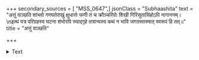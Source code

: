 +++
secondary_sources = [ "MSS_0647",]
jsonClass = "Subhaashita"
text = "अत्तुं वाञ्छति शांभवो गणपतेराखुं क्षुधार्त्तः फणी तं च क्रौञ्चरिपोः शिखी गिरिसुतासिंहोऽपि नागाननम्।  \nइत्थं यत्र परिग्रहस्य घटना शंभोरपि स्याद्गृहे तत्रान्यस्य कथं न भावि जगतस्तस्मात् स्वरूपं हि तत्॥"
title = "अत्तुं वाञ्छति"

+++

<details><summary>Text</summary>

अत्तुं वाञ्छति शांभवो गणपतेराखुं क्षुधार्त्तः फणी तं च क्रौञ्चरिपोः शिखी गिरिसुतासिंहोऽपि नागाननम्।  
इत्थं यत्र परिग्रहस्य घटना शंभोरपि स्याद्गृहे तत्रान्यस्य कथं न भावि जगतस्तस्मात् स्वरूपं हि तत्॥
</details>
